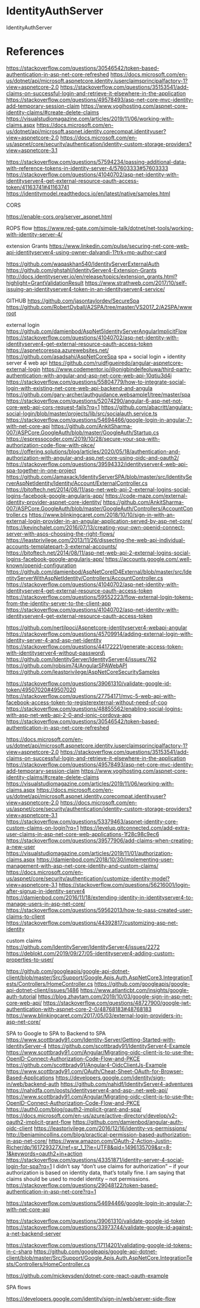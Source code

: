 # IdentityAuthServer

IdentityAuthServer

# References

https://stackoverflow.com/questions/30546542/token-based-authentication-in-asp-net-core-refreshed
https://docs.microsoft.com/en-us/dotnet/api/microsoft.aspnetcore.identity.iuserclaimsprincipalfactory-1?view=aspnetcore-2.0
https://stackoverflow.com/questions/35153541/add-claims-on-successful-login-and-retrieve-it-elsewhere-in-the-application
https://stackoverflow.com/questions/49578493/asp-net-core-mvc-identity-add-temporary-session-claim
https://www.yogihosting.com/aspnet-core-identity-claims/#create-delete-claims
https://visualstudiomagazine.com/articles/2019/11/06/working-with-claims.aspx
https://docs.microsoft.com/en-us/dotnet/api/microsoft.aspnet.identity.corecompat.identityuser?view=aspnetcore-2.0
https://docs.microsoft.com/en-us/aspnet/core/security/authentication/identity-custom-storage-providers?view=aspnetcore-3.1

https://stackoverflow.com/questions/57594234/passing-additional-data-with-reference-tokens-in-identity-server-4/57603333#57603333
https://stackoverflow.com/questions/41040702/asp-net-identity-with-identityserver4-get-external-resource-oauth-access-token/41163741#41163741
https://identitymodel.readthedocs.io/en/latest/native/samples.html

CORS

https://enable-cors.org/server_aspnet.html

ROPS flow
https://www.red-gate.com/simple-talk/dotnet/net-tools/working-with-identity-server-4/

extension Grants
https://www.linkedin.com/pulse/securing-net-core-web-api-identityserver4-using-owner-dalvandi-1?trk=mp-author-card

https://github.com/waqaskhan540/IdentityServerExternalAuth
https://github.com/ghstahl/IdentityServer4-Extension-Grants
http://docs.identityserver.io/en/release/topics/extension_grants.html?highlight=GrantValidationResult
https://www.strathweb.com/2017/10/self-issuing-an-identityserver4-token-in-an-identityserver4-service/

GITHUB
https://github.com/jasontaylordev/SecureSpa
https://github.com/RobertDyball/A2SPA/tree/master/VS2017_2/A2SPA/wwwroot

external login
https://github.com/damienbod/AspNet5IdentityServerAngularImplicitFlow
https://stackoverflow.com/questions/41040702/asp-net-identity-with-identityserver4-get-external-resource-oauth-access-token
https://aspnetcorespa.azurewebsites.net/
https://github.com/asadsahi/AspNetCoreSpa
spa + social login + identity server 4 web api
https://github.com/ruidfigueiredo/angular-aspnetcore-external-login
https://www.codementor.io/@onigbindeifeoluwa/third-party-authentication-with-angular-and-asp-net-core-web-api-10qtiu3d4i
https://stackoverflow.com/questions/55804779/how-to-integrate-social-login-with-existing-net-core-web-api-backend-and-angula
https://github.com/gary-archer/authguidance.websample1/tree/master/spa
https://stackoverflow.com/questions/52074290/angular-6-asp-net-not-core-web-api-cors-request-fails?rq=1
https://github.com/abacritt/angularx-social-login/blob/master/projects/lib/src/socialauth.service.ts
https://stackoverflow.com/questions/54694466/google-login-in-angular-7-with-net-core-api
https://github.com/AnkitSharma-007/ASPCore.GoogleAuth/blob/master/GoogleAuth/Startup.cs
https://espressocoder.com/2019/10/28/secure-your-spa-with-authorization-code-flow-with-pkce/
https://offering.solutions/blog/articles/2020/05/18/authentication-and-authorization-with-angular-and-asp.net-core-using-oidc-and-oauth2/
https://stackoverflow.com/questions/39594332/identityserver4-web-api-spa-together-in-one-project
https://github.com/Jamaxack/IdentityServerSPA/blob/master/src/IdentityServerAspNetIdentity/Identity/Account/ExternalController.cs
https://bitoftech.net/2014/08/11/asp-net-web-api-2-external-logins-social-logins-facebook-google-angularjs-app/
https://code-maze.com/external-identity-provider-aspnet-core-identity/
https://github.com/AnkitSharma-007/ASPCore.GoogleAuth/blob/master/GoogleAuth/Controllers/AccountController.cs
https://www.blinkingcaret.com/2018/10/10/sign-in-with-an-external-login-provider-in-an-angular-application-served-by-asp-net-core/
https://kevinchalet.com/2016/07/13/creating-your-own-openid-connect-server-with-asos-choosing-the-right-flows/
https://leastprivilege.com/2013/11/26/dissecting-the-web-api-individual-accounts-templatepart-3-external-accounts/
https://bitoftech.net/2014/08/11/asp-net-web-api-2-external-logins-social-logins-facebook-google-angularjs-app/
https://accounts.google.com/.well-known/openid-configuration
https://github.com/damienbod/AspNetCoreID4External/blob/master/src/IdentityServerWithAspNetIdentity/Controllers/AccountController.cs
https://stackoverflow.com/questions/41040702/asp-net-identity-with-identityserver4-get-external-resource-oauth-access-token
https://stackoverflow.com/questions/59552223/flow-external-login-tokens-from-the-identity-server-to-the-client-app
https://stackoverflow.com/questions/41040702/asp-net-identity-with-identityserver4-get-external-resource-oauth-access-token

https://github.com/nertilpoci/Aspnetcore-identityserver4-webapi-angular
https://stackoverflow.com/questions/45709914/adding-external-login-with-identity-server-4-and-asp-net-identity
https://stackoverflow.com/questions/44172221/generate-access-token-with-identityserver4-without-password\
https://github.com/IdentityServer/IdentityServer4/issues/762
https://github.com/robisim74/AngularSPAWebAPI
https://github.com/leastprivilege/AspNetCoreSecuritySamples

https://stackoverflow.com/questions/39061310/validate-google-id-token/49507020#49507020
https://stackoverflow.com/questions/27754171/mvc-5-web-api-with-facebook-access-token-to-registerexternal-without-need-of-coo
https://stackoverflow.com/questions/48855562/enabling-social-logins-with-asp-net-web-api-2-0-and-ionic-cordova-app
https://stackoverflow.com/questions/30546542/token-based-authentication-in-asp-net-core-refreshed

https://docs.microsoft.com/en-us/dotnet/api/microsoft.aspnetcore.identity.iuserclaimsprincipalfactory-1?view=aspnetcore-2.0
https://stackoverflow.com/questions/35153541/add-claims-on-successful-login-and-retrieve-it-elsewhere-in-the-application
https://stackoverflow.com/questions/49578493/asp-net-core-mvc-identity-add-temporary-session-claim
https://www.yogihosting.com/aspnet-core-identity-claims/#create-delete-claims
https://visualstudiomagazine.com/articles/2019/11/06/working-with-claims.aspx
https://docs.microsoft.com/en-us/dotnet/api/microsoft.aspnet.identity.corecompat.identityuser?view=aspnetcore-2.0
https://docs.microsoft.com/en-us/aspnet/core/security/authentication/identity-custom-storage-providers?view=aspnetcore-3.1
https://stackoverflow.com/questions/53379463/aspnet-identity-core-custom-claims-on-login?rq=1
https://levelup.gitconnected.com/add-extra-user-claims-in-asp-net-core-web-applications-1f28c98c9ec6
https://stackoverflow.com/questions/39577906/add-claims-when-creating-a-new-user
https://visualstudiomagazine.com/articles/2019/11/01/authorization-claims.aspx
https://damienbod.com/2018/10/30/implementing-user-management-with-asp-net-core-identity-and-custom-claims/
https://docs.microsoft.com/en-us/aspnet/core/security/authentication/customize-identity-model?view=aspnetcore-3.1
https://stackoverflow.com/questions/56216001/login-after-signup-in-identity-server4
https://damienbod.com/2016/11/18/extending-identity-in-identityserver4-to-manage-users-in-asp-net-core/
https://stackoverflow.com/questions/59562013/how-to-pass-created-user-claims-to-client
https://stackoverflow.com/questions/44392817/customizing-asp-net-identity

custom claims
https://github.com/IdentityServer/IdentityServer4/issues/2272
https://deblokt.com/2019/09/27/05-identityserver4-adding-custom-properties-to-user/

https://github.com/googleapis/google-api-dotnet-client/blob/master/Src/Support/Google.Apis.Auth.AspNetCore3.IntegrationTests/Controllers/HomeController.cs
https://github.com/googleapis/google-api-dotnet-client/issues/1486
https://www.atlanticbt.com/insights/google-auth-tutorial
https://blog.zhaytam.com/2019/10/03/google-sign-in-asp-net-core-web-api/
https://stackoverflow.com/questions/48727900/google-jwt-authentication-with-aspnet-core-2-0/48768183#48768183
https://www.blinkingcaret.com/2017/05/03/external-login-providers-in-asp-net-core/

SPA to Google to SPA to Backend to SPA
https://www.scottbrady91.com/Identity-Server/Getting-Started-with-IdentityServer-4
https://github.com/scottbrady91/IdentityServer4-Example
https://www.scottbrady91.com/Angular/Migrating-oidc-client-js-to-use-the-OpenID-Connect-Authorization-Code-Flow-and-PKCE
https://github.com/scottbrady91/Angular4-OidcClientJs-Example
https://www.scottbrady91.com/OAuth/Cheat-Sheet-OAuth-for-Browser-Based-Applications
https://developers.google.com/identity/sign-in/web/backend-auth
https://github.com/nahidf/IdentityServer4-adventures
https://nahidfa.com/posts/identityserver4-and-asp-.net-web-api/
https://www.scottbrady91.com/Angular/Migrating-oidc-client-js-to-use-the-OpenID-Connect-Authorization-Code-Flow-and-PKCE
https://auth0.com/blog/oauth2-implicit-grant-and-spa/
https://docs.microsoft.com/en-us/azure/active-directory/develop/v2-oauth2-implicit-grant-flow
https://github.com/damienbod/angular-auth-oidc-client
https://leastprivilege.com/2016/12/16/identity-vs-permissions/
http://benjamincollins.com/blog/practical-permission-based-authorization-in-asp-net-core/
https://www.amazon.com/OAuth-2-Action-Justin-Richer/dp/161729327X/ref=sr_1_1?ie=UTF8&qid=1496135709&sr=8-1&keywords=oauth2+in+action
https://stackoverflow.com/questions/43351871/identity-server-4-social-login-for-spa?rq=1
I didn’t say “don’t use claims for authorization” – if your authorization is based on identity data, that’s totally fine.
I am saying that claims should be used to model identity – not permissions.
https://stackoverflow.com/questions/29048122/token-based-authentication-in-asp-net-core?rq=1

https://stackoverflow.com/questions/54694466/google-login-in-angular-7-with-net-core-api

https://stackoverflow.com/questions/39061310/validate-google-id-token
https://stackoverflow.com/questions/33973744/validate-google-id-against-a-net-backend-server

https://stackoverflow.com/questions/17114201/validating-google-id-tokens-in-c-sharp
https://github.com/googleapis/google-api-dotnet-client/blob/master/Src/Support/Google.Apis.Auth.AspNetCore.IntegrationTests/Controllers/HomeController.cs

https://github.com/mickeysden/dotnet-core-react-oauth-example

SPA flows

https://developers.google.com/identity/sign-in/web/server-side-flow
